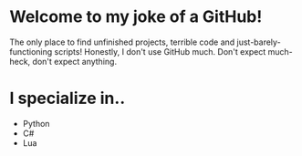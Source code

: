 # Welcome to my joke of a GitHub!

The only place to find unfinished projects, terrible code and just-barely-functioning scripts!
Honestly, I don't use GitHub much. Don't expect much- heck, don't expect anything.

# I specialize in..

* Python
* C#
* Lua
